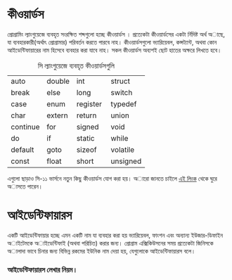 # কীওয়ার্ডস 

প্রোগ্রামিং ল্যাংগুয়েজে ব্যবহৃত সংরক্ষিত শব্দগুলো হচ্ছে কীওয়ার্ডস । প্রত্যেকটা কীওয়ার্ডসের একটা র্নিদিষ্ট অর্থ অাছে, যা ব্যবহারকারী(অর্থাৎ প্রোগ্রামার) পরিবর্তন করতে পারবে নাহ। কীওয়ার্ডসগুলো ভ্যারিয়েবল, কন্সট্যান্ট, অথবা কোন আইডেন্টিফায়ারের নাম হিসেবে ব্যবহার করা যাবে নাহ। সকল কীওয়ার্ডস অব্যশই ছোট হাতের অক্ষরে লিখতে হবে। 

<table width=60%><caption>সি ল্যাংগুয়েজে ব্যবহৃত কীওয়ার্ডসগুলি </caption><tbody><tr><td>auto</td><td>double</td><td>int</td><td>struct</td></tr><tr><td>break</td><td>else</td><td>long</td><td>switch</td></tr><tr><td>case</td><td>enum</td><td>register&nbsp;</td><td>typedef</td></tr><tr><td>char</td><td>extern</td><td>return</td><td>union</td></tr><tr><td>continue</td><td>for</td><td>signed</td><td>void</td></tr><tr><td>do</td><td>if</td><td>static&nbsp;</td><td>while</td></tr><tr><td>default</td><td>goto</td><td>sizeof</td><td>volatile</td></tr><tr><td>const</td><td>float</td><td>short</td><td>unsigned</td></tr></tbody></table>

এগুলো ছাড়াও সি-১১ ভার্সনে নতুন কিছু কীওয়ার্ডস যোগ করা হয়। অারো জানতে চাইলে [এই লিংক](http://en.cppreference.com/w/c/keyword) থেকে ঘুরে অাসতে পারেন।

# আইডেন্টিফায়ারস 

একটি আইডেন্টিফায়ার হচ্ছে এমন একটি নাম যা ব্যবহার করা হয় ভ্যারিয়েবল, ফাংশন এবং অন্যান্য ইউজার-ডিফাইন অাইটেমকে অাইডেন্টিফাই (অথবা পরিচিত) করার জন্য। প্রোগ্রাম এক্সিকিউসনের সময় প্রত্যেকটা জিনিসকে অালাদা ভাবে চিনার জন্য বিভিন্ন রকমের ইউনিক নাম দেয়া হয়, যেগুলোকে আইডেন্টিফায়ারস বলে।

### আইডেন্টিফায়ারস লেখার নিয়ম। 



